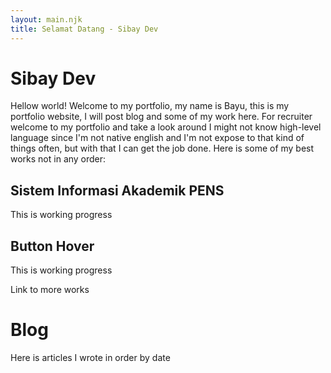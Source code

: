 ```yaml
---
layout: main.njk
title: Selamat Datang - Sibay Dev
---
```


# Sibay Dev

Hellow world! Welcome to my portfolio, my name is Bayu, this is my portfolio website, I will post blog and some of my work here. For recruiter welcome to my portfolio and take a look around I might not know high-level language since I'm not native english and I'm not expose to that kind of things often, but with that I can get the job done. Here is some of my best works not in any order:

## Sistem Informasi Akademik PENS

This is working progress

## Button Hover

This is working progress

Link to more works

# Blog

Here is articles I wrote in order by date
